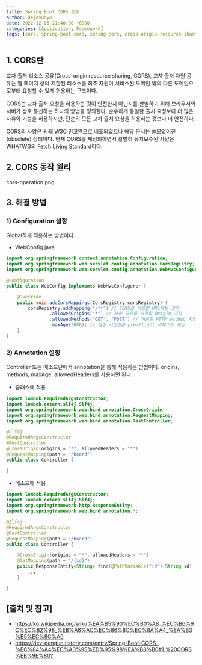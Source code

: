 ```yaml
---
title: Spring Boot CORS 오류
author: dejavuhyo
date: 2022-12-05 21:40:00 +0900
categories: [Application, Framework]
tags: [cors, spring-boot-cors, spring-cors, cross-origin-resource-sharing, cors-오류, 교차-출처-리소스-공유]
---
```


## 1. CORS란
교차 출처 리소스 공유(Cross-origin resource sharing, CORS), 교차 출처 자원 공유는 웹 페이지 상의 제한된 리소스를 최초 자원이 서비스된 도메인 밖의 다른 도메인으로부터 요청할 수 있게 허용하는 구조이다.

CORS는 교차 출처 요청을 허용하는 것이 안전한지 아닌지를 판별하기 위해 브라우저와 서버가 상호 통신하는 하나의 방법을 정의한다. 순수하게 동일한 출처 요청보다 더 많은 자유와 기능을 허용하지만, 단순히 모든 교차 출처 요청을 허용하는 것보다 더 안전하다.

CORS의 사양은 원래 W3C 권고안으로 배포되었으나 해당 문서는 쓸모없어진(obsolete) 상태이다. 현재 CORS를 재정의하면서 활발히 유지보수된 사양은 [WHATWG](https://ko.wikipedia.org/wiki/WHATWG)의 Fetch Living Standard이다.

## 2. CORS 동작 원리

cors-operation.png

## 3. 해결 방법

### 1) Configuration 설정
Global하게 적용하는 방법이다.

* WebConfig.java

```java
import org.springframework.context.annotation.Configuration;
import org.springframework.web.servlet.config.annotation.CorsRegistry;
import org.springframework.web.servlet.config.annotation.WebMvcConfigurer;

@Configuration
public class WebConfig implements WebMvcConfigurer {

    @Override
    public void addCorsMappings(CorsRegistry corsRegistry) {
        corsRegistry.addMapping("/**") // CORS를 적용할 URL패턴 정의
                .allowedOrigins("*") // 자원 공유를 허락할 Origin 지정
                .allowedMethods("GET", "POST") // 허용할 HTTP method 지정
                .maxAge(3000); // 설정 시간만큼 pre-flight 리퀘스트 캐싱
    }
}
```

### 2) Annotation 설정
Controller 또는 메소드단에서 annotation을 통해 적용하는 방법이다. origins, methods, maxAge, allowedHeaders를 사용하면 된다.

* 클래스에 적용

```java
import lombok.RequiredArgsConstructor;
import lombok.extern.slf4j.Slf4j;
import org.springframework.web.bind.annotation.CrossOrigin;
import org.springframework.web.bind.annotation.RequestMapping;
import org.springframework.web.bind.annotation.RestController;

@Slf4j
@RequiredArgsConstructor
@RestController
@CrossOrigin(origins = "*", allowedHeaders = "*")
@RequestMapping(path = "/board")
public class Controller {

}
```

* 메소드에 적용

```java
import lombok.RequiredArgsConstructor;
import lombok.extern.slf4j.Slf4j;
import org.springframework.http.ResponseEntity;
import org.springframework.web.bind.annotation.*;

@Slf4j
@RequiredArgsConstructor
@RestController
@RequestMapping(path = "/board")
public class Controller {

    @CrossOrigin(origins = "*", allowedHeaders = "*")
    @GetMapping(path = "/{id}")
    public ResponseEntity<String> find(@PathVariable("id") String id) {
        ...
    }

}
```

## [출처 및 참고]
* <https://ko.wikipedia.org/wiki/%EA%B5%90%EC%B0%A8_%EC%B6%9C%EC%B2%98_%EB%A6%AC%EC%86%8C%EC%8A%A4_%EA%B3%B5%EC%9C%A0>
* <https://dev-pengun.tistory.com/entry/Spring-Boot-CORS-%EC%84%A4%EC%A0%95%ED%95%98%EA%B8%B0#1.%20CORS%EB%9E%80?>
